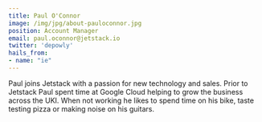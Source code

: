 ```yaml
---
title: Paul O'Connor
image: /img/jpg/about-pauloconnor.jpg
position: Account Manager
email: paul.oconnor@jetstack.io
twitter: 'depowly'
hails_from:
- name: "ie"
---
```


Paul joins Jetstack with a passion for new technology and sales. Prior to
Jetstack Paul spent time at Google Cloud helping to grow the business across
the UKI. When not working he likes to spend time on his bike, taste testing
pizza or making noise on his guitars.
